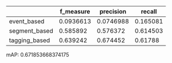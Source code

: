 |               |   f_measure |   precision |   recall |
|---------------|-------------|-------------|----------|
| event_based   |   0.0936613 |   0.0746988 | 0.165081 |
| segment_based |   0.585892  |   0.576372  | 0.614503 |
| tagging_based |   0.639242  |   0.674452  | 0.61788  |
mAP: 0.671853668374175

